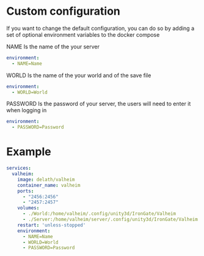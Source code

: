 # Custom configuration

If you want to change the default configuration, you can do so by adding a set of optional environment variables to the docker compose

NAME Is the name of the your server
  ```yaml
  environment:
    - NAME=Name
  ```

WORLD Is the name of the your world and of the save file
  ```yaml
  environment:
    - WORLD=World
  ```

PASSWORD Is the password of your server, the users will need to enter it when logging in
  ```yaml
  environment:
    - PASSWORD=Password
  ```

# Example

```yaml
services:
  valheim:
    image: delath/valheim
    container_name: valheim
    ports:
      - "2456:2456"
      - "2457:2457"
    volumes:
      - ./World:/home/valheim/.config/unity3d/IronGate/Valheim
      - ./Server:/home/valheim/server/.config/unity3d/IronGate/Valheim
    restart: 'unless-stopped'
    environment:
      - NAME=Name
      - WORLD=World
      - PASSWORD=Password
```
